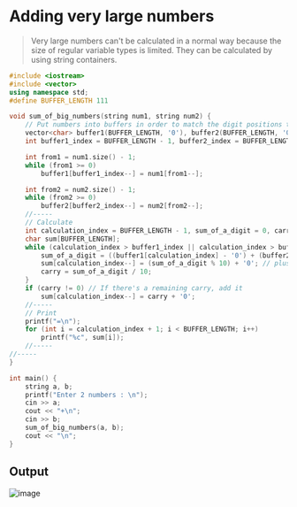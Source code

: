 # Adding very large numbers
>Very large numbers can't be calculated in a normal way because the size of regular variable types is limited.
>They can be calculated by using string containers.

~~~c++
#include <iostream>
#include <vector>
using namespace std;
#define BUFFER_LENGTH 111

void sum_of_big_numbers(string num1, string num2) {
	// Put numbers into buffers in order to match the digit positions to calculate
	vector<char> buffer1(BUFFER_LENGTH, '0'), buffer2(BUFFER_LENGTH, '0');
	int buffer1_index = BUFFER_LENGTH - 1, buffer2_index = BUFFER_LENGTH - 1;

	int from1 = num1.size() - 1;
	while (from1 >= 0)
		buffer1[buffer1_index--] = num1[from1--];

	int from2 = num2.size() - 1;
	while (from2 >= 0)
		buffer2[buffer2_index--] = num2[from2--];
	//-----
	// Calculate
	int calculation_index = BUFFER_LENGTH - 1, sum_of_a_digit = 0, carry = 0;
	char sum[BUFFER_LENGTH];
	while (calculation_index > buffer1_index || calculation_index > buffer2_index) {
		sum_of_a_digit = ((buffer1[calculation_index] - '0') + (buffer2[calculation_index] - '0')) + carry; // minus '0' is equals to atoi()
		sum[calculation_index--] = (sum_of_a_digit % 10) + '0'; // plus '0' is equal to [int to ASCII];
		carry = sum_of_a_digit / 10;
	}
	if (carry != 0) // If there's a remaining carry, add it
		sum[calculation_index--] = carry + '0';
	//-----
	// Print
	printf("=\n");
	for (int i = calculation_index + 1; i < BUFFER_LENGTH; i++)
		printf("%c", sum[i]);
	//-----
//-----
}

int main() {
	string a, b;
	printf("Enter 2 numbers : \n");
	cin >> a;
	cout << "+\n";
	cin >> b;
	sum_of_big_numbers(a, b);
	cout << "\n";
}
~~~

## Output
![image](https://user-images.githubusercontent.com/67142421/149763064-7455699b-7041-4b56-ba9a-5c40d11bf880.png)
